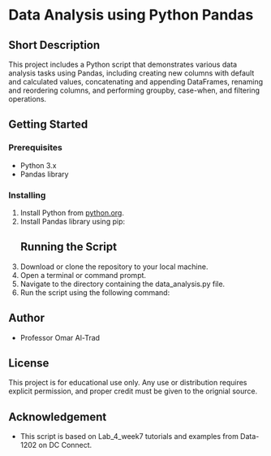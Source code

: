# Data Analysis using Python Pandas

## Short Description
This project includes a Python script that demonstrates various data analysis tasks using Pandas, including creating new columns with default and calculated values, concatenating and appending DataFrames, renaming and reordering columns, and performing groupby, case-when, and filtering operations.

## Getting Started
### Prerequisites
- Python 3.x
- Pandas library

### Installing
1. Install Python from [python.org](https://www.python.org/downloads/).
2. Install Pandas library using pip:
   ## Running the Script
1. Download or clone the repository to your local machine.
2. Open a terminal or command prompt.
3. Navigate to the directory containing the data_analysis.py file.
4. Run the script using the following command:

   
## Author
- Professor Omar Al-Trad 

## License
This project is for educational use only. Any use or distribution requires explicit permission, and proper credit must be given to the orignial source.

## Acknowledgement
- This script is based on Lab_4_week7 tutorials and examples from Data-1202 on DC Connect.
